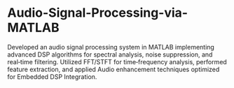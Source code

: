 # Audio-Signal-Processing-via-MATLAB
Developed an audio signal processing system in MATLAB implementing advanced DSP algorithms for spectral analysis, noise suppression, and real‑time filtering. Utilized FFT/STFT for time‑frequency analysis, performed feature extraction, and applied Audio enhancement techniques optimized for Embedded DSP Integration.

